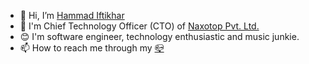- 👋 Hi, I’m [Hammad Iftikhar](https://github.com/hammadiftikhar82)
- 💼 I'm Chief Technology Officer (CTO) of [Naxotop Pvt. Ltd.](https://github.com/naxotop)
- 😊 I'm software engineer, technology enthusiastic and music junkie.
- 📫 How to reach me through my [📪](mailto:hammad@naxotop.com)

<!---
HammadIftikhar82/HammadIftikhar82 is a ✨ special ✨ repository because its `README.md` (this file) appears on your GitHub profile.
You can click the Preview link to take a look at your changes.
--->

